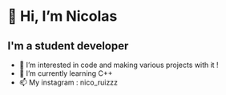 # 👋 Hi, I’m Nicolas 
## I'm a student developer
- 👀 I’m interested in code and making various projects with it ! 
- 🌱 I’m currently learning C++ 
- 📫 My instagram : nico_ruizzz 

<!---
NicolasRuiz2005/NicolasRuiz2005 is a ✨ special ✨ repository because its `README.md` (this file) appears on your GitHub profile.
You can click the Preview link to take a look at your changes.
--->
